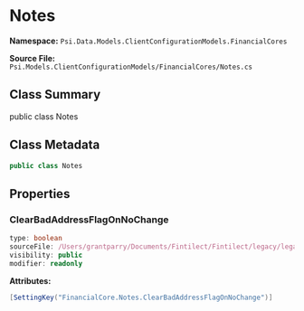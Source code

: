 # Notes

**Namespace:** `Psi.Data.Models.ClientConfigurationModels.FinancialCores`

**Source File:** `Psi.Models.ClientConfigurationModels/FinancialCores/Notes.cs`

## Class Summary

public class Notes

## Class Metadata

```typescript
public class Notes
```

## Properties

### ClearBadAddressFlagOnNoChange

```typescript
type: boolean
sourceFile: /Users/grantparry/Documents/Fintilect/Fintilect/legacy/legacy-apis/Psi.Models.ClientConfigurationModels/FinancialCores/Notes.cs
visibility: public
modifier: readonly
```

**Attributes:**
```csharp
[SettingKey("FinancialCore.Notes.ClearBadAddressFlagOnNoChange")]
```
